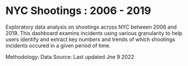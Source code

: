 # NYC Shootings : 2006 - 2019

Exploratory data analysis on shootings across NYC between 2006 and 2019. This dashboard examins incidents using various granularity 
to help users identify and extract key numbers and trends of which shootings incidents occured in a given period of time. 

Methodology: 
Data Source: Last updated Jne 9 2022

